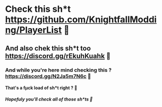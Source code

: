 # Check this sh*t https://github.com/KnightfallModding/PlayerList 🧂
## And also chek this sh*t too https://discord.gg/rEkuhKuahk 🧂
### And while you're here mind checking this ? https://discord.gg/N2Ja5m7N6c 🧂
#### That's a fµck load of sh*t right ? 🧂
##### Hopefuly you'll check all of those sh*ts 🧂
